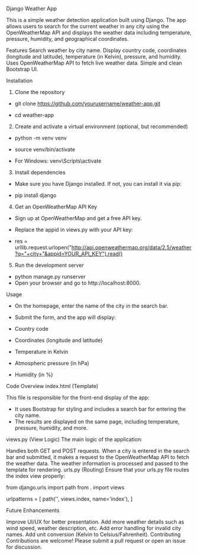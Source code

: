 Django Weather App

This is a simple weather detection application built using Django. The app allows users to search for the current weather in any city using the OpenWeatherMap API and displays the weather data including temperature, pressure, humidity, and geographical coordinates.

Features
Search weather by city name.
Display country code, coordinates (longitude and latitude), temperature (in Kelvin), pressure, and humidity.
Uses OpenWeatherMap API to fetch live weather data.
Simple and clean Bootstrap UI.

Installation
1. Clone the repository

- git clone https://github.com/yourusername/weather-app.git

- cd weather-app

2. Create and activate a virtual environment (optional, but recommended)

- python -m venv venv

- source venv/bin/activate

- For Windows: venv\Scripts\activate


3. Install dependencies

- Make sure you have Django installed. If not, you can install it via pip:

- pip install django

4. Get an OpenWeatherMap API Key

- Sign up at OpenWeatherMap and get a free API key.

- Replace the appid in views.py with your API key:

- res = urllib.request.urlopen("http://api.openweathermap.org/data/2.5/weather?q="+city+"&appid=YOUR_API_KEY").read()

5. Run the development server

- python manage.py runserver
- Open your browser and go to http://localhost:8000.

Usage

- On the homepage, enter the name of the city in the search bar.
- Submit the form, and the app will display:

- Country code
- Coordinates (longitude and latitude)
- Temperature in Kelvin
- Atmospheric pressure (in hPa)
- Humidity (in %)

Code Overview
index.html (Template)

This file is responsible for the front-end display of the app:

- It uses Bootstrap for styling and includes a search bar for entering the city name.
- The results are displayed on the same page, including temperature, pressure, humidity, and more.

views.py (View Logic)
The main logic of the application:

Handles both GET and POST requests.
When a city is entered in the search bar and submitted, it makes a request to the OpenWeatherMap API to fetch the weather data.
The weather information is processed and passed to the template for rendering.
urls.py (Routing)
Ensure that your urls.py file routes the index view properly:

from django.urls import path
from . import views

urlpatterns = [
    path('', views.index, name='index'),
]

Future Enhancements

Improve UI/UX for better presentation.
Add more weather details such as wind speed, weather description, etc.
Add error handling for invalid city names.
Add unit conversion (Kelvin to Celsius/Fahrenheit).
Contributing
Contributions are welcome! Please submit a pull request or open an issue for discussion.
